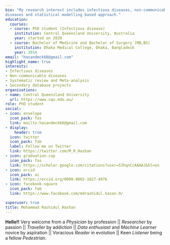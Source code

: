 ```yaml
---
bio: "My research interest includes infectious diseases, non-communicable 
diseases and statistical modelling based approach."
education:
  courses:
  - course: PhD student (Infectious disease)
    institution: Central Queensland University, Australia
    year: started on 2020
  - course: Bachelor of Medicine and Bachelor of Surgery (MB,BS)
    institution: Dhaka Medical College, Dhaka, Bangladesh
    year: 2014
email: "hasandmck66@gmail.com"
highlight_name: true
interests:
- Infectious diseases
- Non-communicable diseases
- Systematic review and Meta-analysis
- Secondary database projects
organizations:
- name: Central Queensland University
  url: https://www.cqu.edu.au/
role: PhD student
social:
- icon: envelope
  icon_pack: fas
  link: mailto:hasandmck66@gmail.com
- display:
    header: true
  icon: twitter
  icon_pack: fab
  label: Follow me on Twitter
  link: https://twitter.com/M_R_Hashan
- icon: graduation-cap
  icon_pack: fas
  link: https://scholar.google.com/citations?user=53hqnCcAAAAJ&hl=en
- icon: orcid
  icon_pack: ai
  link: https://orcid.org/0000-0002-1627-4976
- icon: facebook-square
  icon_pack: fab
  link: https://www.facebook.com/mdrashidul.hasan.9/

superuser: true
title: Mohammad Rashidul Hashan
---
```


**Hello!!** Very welcome from a *Physician* by profession \|\| *Researcher* by passion \|\| *Traveller* by addiction \|\| *Data enthusiast* and *Machine Learner* novice by aspiration \|\| Voracious *Reader* in evolution \|\| Keen *Listener* being a fellow *Pedestrian*.
